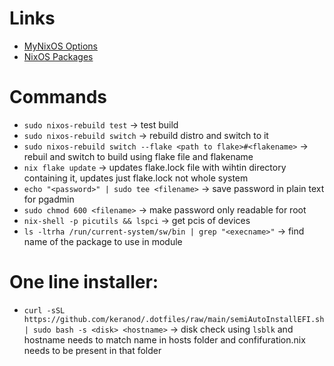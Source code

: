 # Links

- [MyNixOS Options](https://mynixos.com)
- [NixOS Packages](https://search.nixos.org/packages)

# Commands

- `sudo nixos-rebuild test` -> test build
- `sudo nixos-rebuild switch` -> rebuild distro and switch to it
- `sudo nixos-rebuild switch --flake <path to flake>#<flakename>` -> rebuil and switch to build using flake file and flakename
- `nix flake update` -> updates flake.lock file with wihtin directory containing it, updates just flake.lock not whole system
- `echo "<password>" | sudo tee <filename>` -> save password in plain text for pgadmin
- `sudo chmod 600 <filename>` -> make password only readable for root
- `nix-shell -p picutils && lspci` -> get pcis of devices
- `ls -ltrha /run/current-system/sw/bin | grep "<execname>"` -> find name of the package to use in module

# One line installer:

- `curl -sSL https://github.com/keranod/.dotfiles/raw/main/semiAutoInstallEFI.sh | sudo bash -s <disk> <hostname>` -> disk check using `lsblk` and hostname needs to match name in hosts folder and confifuration.nix needs to be present in that folder

